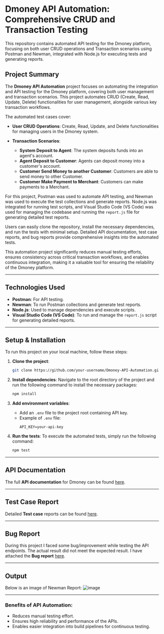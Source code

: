 # Dmoney API Automation: Comprehensive CRUD and Transaction Testing

This repository contains automated API testing for the Dmoney platform, focusing on both user CRUD operations and Transaction scenarios using Postman and Newman, integrated with Node.js for executing tests and generating reports.

## Project Summary

The **Dmoney API Automation** project focuses on automating the integration and API testing for the Dmoney platform, covering both user management and transaction scenarios. This project automates CRUD (Create, Read, Update, Delete) functionalities for user management, alongside various key transaction workflows.

The automated test cases cover:

- **User CRUD Operations**: Create, Read, Update, and Delete functionalities for managing users in the Dmoney system.
  
- **Transaction Scenarios**:
  - **System Deposit to Agent**: The system deposits funds into an agent's account.
  - **Agent Deposit to Customer**: Agents can deposit money into a customer's account.
  - **Customer Send Money to another Customer**: Customers are able to send money to other Customer.
  - **Customer Make Payment to Merchant**: Customers can make payments to a Merchant.

For this project, Postman was used to automate API testing, and Newman was used to execute the test collections and generate reports. Node.js was integrated for running test scripts, and Visual Studio Code (VS Code) was used for managing the codebase and running the `report.js` file for generating detailed test reports.

Users can easily clone the repository, install the necessary dependencies, and run the tests with minimal setup. Detailed API documentation, test case reports, and bug reports provide comprehensive insights into the automated tests.

This automation project significantly reduces manual testing efforts, ensures consistency across critical transaction workflows, and enables continuous integration, making it a valuable tool for ensuring the reliability of the Dmoney platform.

---

## Technologies Used

- **Postman**: For API testing.
- **Newman**: To run Postman collections and generate test reports.
- **Node.js**: Used to manage dependencies and execute scripts.
- **Visual Studio Code (VS Code)**: To run and manage the `report.js` script for generating detailed reports.

---

## Setup & Installation

To run this project on your local machine, follow these steps:

1. **Clone the project**:
    ```bash
    git clone https://github.com/your-username/Dmoney-API-Automation.git
    ```

2. **Install dependencies**:
    Navigate to the root directory of the project and run the following command to install the necessary packages:
    ```bash
    npm install
    ```
4. **Add environment variables**:
    - Add an `.env` file to the project root containing API key.
    - Example of `.env` file:
      ```
      API_KEY=your-api-key
      ```

5. **Run the tests**:
    To execute the automated tests, simply run the following command:
    ```bash
    npm test
    ```

---

## API Documentation

The full **API documentation** for Dmoney can be found [here](#).

---

## Test Case Report

Detailed **Test case** reports can be found [here](https://drive.google.com/drive/u/0/folders/1xxu_rh1ywAty8BEEZG3pM_6hq0NjThWc).

---

## Bug Report

During this project I faced some bug/improvement while testing the API endpoints. The actual result did not meet the expected result. I have attached the **Bug report** [here](https://drive.google.com/drive/u/0/folders/1WmU2vyF2hvSyM4ljoZsax4T6jYC8WL3_).

---

## Output

Below is an image of Newman Report:
![image](https://example.com/path/to/image.png)


---

### Benefits of API Automation:
- Reduces manual testing effort.
- Ensures high reliability and performance of the APIs.
- Enables easier integration into build pipelines for continuous testing.
